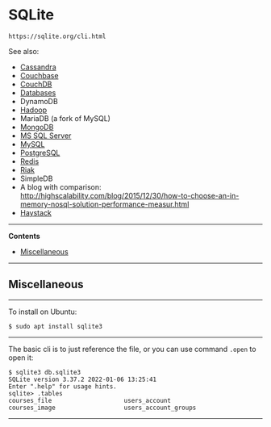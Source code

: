 # SQLite

    https://sqlite.org/cli.html

See also:

  - [Cassandra](Cassandra.md)
  - [Couchbase](Couchbase.md)
  - [CouchDB](CouchDB.md)
  - [Databases](Databases.md)
  - DynamoDB
  - [Hadoop](Hadoop.md)
  - MariaDB (a fork of MySQL)
  - [MongoDB](MongoDB.md)
  - [MS SQL Server](MSSQLServer.md)
  - [MySQL](MySQL.md)
  - [PostgreSQL](PostgreSQL.md)
  - [Redis](Redis.md)
  - [Riak](Riak.md)
  - SimpleDB
  - A blog with comparison: http://highscalability.com/blog/2015/12/30/how-to-choose-an-in-memory-nosql-solution-performance-measur.html
  - [Haystack](Haystack.md)

---

**Contents**

- [Miscellaneous](SQLite.md#miscellaneous)

---

## Miscellaneous

---

To install on Ubuntu:

    $ sudo apt install sqlite3    

---

The basic cli is to just reference the file, or you can use
command `.open` to open it:

    $ sqlite3 db.sqlite3
    SQLite version 3.37.2 2022-01-06 13:25:41
    Enter ".help" for usage hints.
    sqlite> .tables
    courses_file                    users_account                 
    courses_image                   users_account_groups          
    
---
